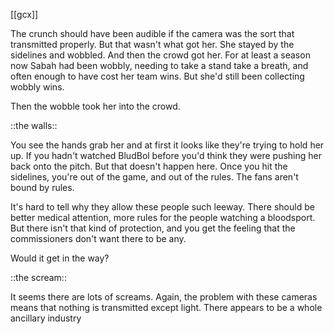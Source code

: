 [[gcx]]

The crunch should have been audible if the camera was the sort that transmitted properly. But that wasn't what got her. She stayed by the sidelines and wobbled. And then the crowd got her. For at least a season now Sabah had been wobbly, needing to take a stand take a breath, and often enough to have cost her team wins. But she'd still been collecting wobbly wins.

Then the wobble took her into the crowd.

::the walls::

You see the hands grab her and at first it looks like they're trying to hold her up. If you hadn't watched BludBol before you'd think they were pushing her back onto the pitch. But that doesn't happen here. Once you hit the sidelines, you're out of the game, and out of the rules. The fans aren't bound by rules.

It's hard to tell why they allow these people such leeway. There should be better medical attention, more rules for the people watching a bloodsport. But there isn't that kind of protection, and you get the feeling that the commissioners don't want there to be any.

Would it get in the way?

::the scream::

It seems there are lots of screams. Again, the problem with these cameras means that nothing is transmitted except light. There appears to be a whole ancillary industry